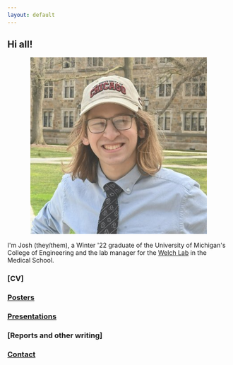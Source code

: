 ```yaml
---
layout: default
---
```

## Hi all!

<div style="text-align:center"><img src="files/josh.jpg" /></div>

I'm Josh (they/them), a Winter '22 graduate of the University of Michigan's College of Engineering and the lab manager for the [Welch Lab](https://welch-lab.github.io/) in the Medical School. 

### [CV]

### [Posters](posters.md)

### [Presentations]()

### [Reports and other writing]

### [Contact]()

</div>

